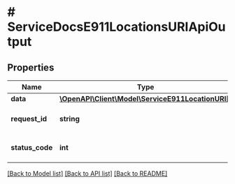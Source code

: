 # # ServiceDocsE911LocationsURIApiOutput

## Properties

Name | Type | Description | Notes
------------ | ------------- | ------------- | -------------
**data** | [**\OpenAPI\Client\Model\ServiceE911LocationURI[]**](ServiceE911LocationURI.md) |  | [optional]
**request_id** | **string** | Unique id for each request | [optional]
**status_code** | **int** | HTTP response status code | [optional]

[[Back to Model list]](../../README.md#models) [[Back to API list]](../../README.md#endpoints) [[Back to README]](../../README.md)
